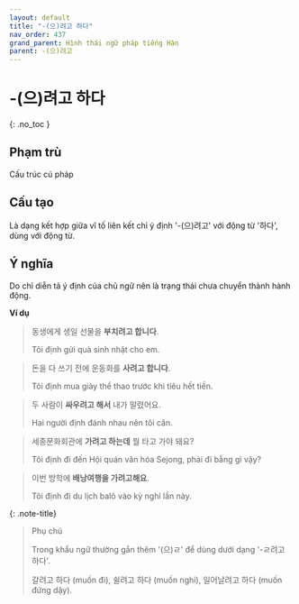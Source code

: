 ```yaml
---
layout: default
title: "-(으)려고 하다"
nav_order: 437
grand_parent: Hình thái ngữ pháp tiếng Hàn
parent: -(으)려고
---
```


# -(으)려고 하다
{: .no_toc }

## Phạm trù

Cấu trúc cú pháp

## Cấu tạo

Là dạng kết hợp giữa vĩ tố liên kết chỉ ý định '-(으)려고' với động từ '하다', dùng với động từ.

## Ý nghĩa

Do chỉ diễn tả ý định của chủ ngữ nên là trạng thái chưa chuyển thành hành động.

**Ví dụ**

> 동생에게 생일 선물을 **부치려고 합니다**.
>
> Tôi định gửi quà sinh nhật cho em.

> 돈을 다 쓰기 전에 운동화를 **사려고 합니다**.
>
> Tôi định mua giày thể thao trước khi tiêu hết tiền.

> 두 사람이 **싸우려고 해서** 내가 말렸어요.
>
> Hai người định đánh nhau nên tôi căn.

> 세종문화회관에 **가려고 하는데** 뭘 타고 가야 돼요?
>
> Tôi định đi đến Hội quán văn hóa Sejong, phải đi bằng gì vậy?

> 이번 방학에 **배낭여행을 가려고해요**.
>
> Tôi định đi du lịch balô vào kỳ nghỉ lần này.

{: .note-title}
> Phụ chú
>
> Trong khẩu ngữ thường gắn thêm '(으)ㄹ' để dùng dưới dạng '-ㄹ려고 하다'.
>
> 갈려고 하다 (muốn đi), 쉴려고 하다 (muốn nghỉ), 일어날려고 하다 (muốn đứng dậy).